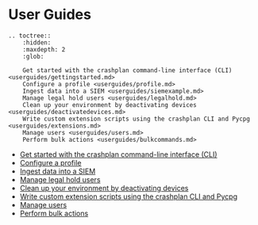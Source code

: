 # User Guides

```{eval-rst}
.. toctree::
    :hidden:
    :maxdepth: 2
    :glob:

    Get started with the crashplan command-line interface (CLI) <userguides/gettingstarted.md>
    Configure a profile <userguides/profile.md>
    Ingest data into a SIEM <userguides/siemexample.md>
    Manage legal hold users <userguides/legalhold.md>
    Clean up your environment by deactivating devices <userguides/deactivatedevices.md>
    Write custom extension scripts using the crashplan CLI and Pycpg <userguides/extensions.md>
    Manage users <userguides/users.md>
    Perform bulk actions <userguides/bulkcommands.md>
```

* [Get started with the crashplan command-line interface (CLI)](userguides/gettingstarted.md)
* [Configure a profile](userguides/profile.md)
* [Ingest data into a SIEM](userguides/siemexample.md)
* [Manage legal hold users](userguides/legalhold.md)
* [Clean up your environment by deactivating devices](userguides/deactivatedevices.md)
* [Write custom extension scripts using the crashplan CLI and Pycpg](userguides/extensions.md)
* [Manage users](userguides/users.md)
* [Perform bulk actions](userguides/bulkcommands.md)
